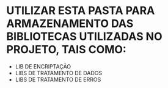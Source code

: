# UTILIZAR ESTA PASTA PARA ARMAZENAMENTO DAS BIBLIOTECAS UTILIZADAS NO PROJETO, TAIS COMO:
- LIB DE ENCRIPTAÇÃO
- LIBS DE TRATAMENTO DE DADOS
- LIBS DE TRATAMENTO DE ERROS